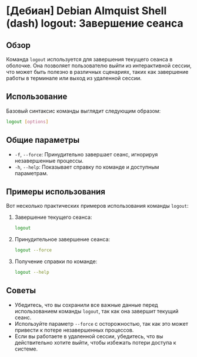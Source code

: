 # [Дебиан] Debian Almquist Shell (dash) logout: Завершение сеанса

## Обзор
Команда `logout` используется для завершения текущего сеанса в оболочке. Она позволяет пользователю выйти из интерактивной сессии, что может быть полезно в различных сценариях, таких как завершение работы в терминале или выход из удаленной сессии.

## Использование
Базовый синтаксис команды выглядит следующим образом:

```sh
logout [options]
```

## Общие параметры
- `-f`, `--force`: Принудительно завершает сеанс, игнорируя незавершенные процессы.
- `-h`, `--help`: Показывает справку по команде и доступным параметрам.

## Примеры использования
Вот несколько практических примеров использования команды `logout`:

1. Завершение текущего сеанса:
   ```sh
   logout
   ```

2. Принудительное завершение сеанса:
   ```sh
   logout --force
   ```

3. Получение справки по команде:
   ```sh
   logout --help
   ```

## Советы
- Убедитесь, что вы сохранили все важные данные перед использованием команды `logout`, так как она завершит текущий сеанс.
- Используйте параметр `--force` с осторожностью, так как это может привести к потере незавершенных процессов.
- Если вы работаете в удаленной сессии, убедитесь, что вы действительно хотите выйти, чтобы избежать потери доступа к системе.